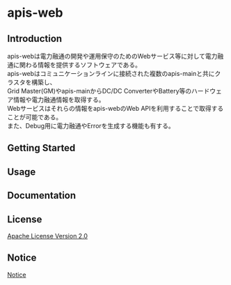 # apis-web

## Introduction
apis-webは電力融通の開発や運用保守のためのWebサービス等に対して電力融通に関わる情報を提供するソフトウェアである。  
apis-webはコミュニケーションラインに接続された複数のapis-mainと共にクラスタを構築し、  
Grid Master(GM)やapis-mainからDC/DC ConverterやBattery等のハードウェア情報や電力融通情報を取得する。  
Webサービスはそれらの情報をapis-webのWeb APIを利用することで取得することが可能である。  
また、Debug用に電力融通やErrorを生成する機能も有する。  


## Getting Started


## Usage


## Documentation



## License
[Apache License Version 2.0](https://github.com/oes-github/apis-web/blob/master/LICENSE)


## Notice
[Notice](https://github.com/oes-github/apis-web/blob/master/NOTICE.md)
